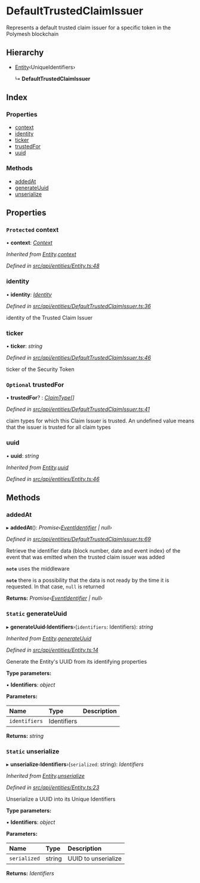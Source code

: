 # DefaultTrustedClaimIssuer

Represents a default trusted claim issuer for a specific token in the Polymesh blockchain

## Hierarchy

* [Entity](entity.md)‹UniqueIdentifiers›

  ↳ **DefaultTrustedClaimIssuer**

## Index

### Properties

* [context](defaulttrustedclaimissuer.md#protected-context)
* [identity](defaulttrustedclaimissuer.md#identity)
* [ticker](defaulttrustedclaimissuer.md#ticker)
* [trustedFor](defaulttrustedclaimissuer.md#optional-trustedfor)
* [uuid](defaulttrustedclaimissuer.md#uuid)

### Methods

* [addedAt](defaulttrustedclaimissuer.md#addedat)
* [generateUuid](defaulttrustedclaimissuer.md#static-generateuuid)
* [unserialize](defaulttrustedclaimissuer.md#static-unserialize)

## Properties

### `Protected` context

• **context**: [_Context_](context.md)

_Inherited from_ [_Entity_](entity.md)_._[_context_](entity.md#protected-context)

_Defined in_ [_src/api/entities/Entity.ts:48_](https://github.com/PolymathNetwork/polymesh-sdk/blob/a0872cf4/src/api/entities/Entity.ts#L48)

### identity

• **identity**: [_Identity_](identity.md)

_Defined in_ [_src/api/entities/DefaultTrustedClaimIssuer.ts:36_](https://github.com/PolymathNetwork/polymesh-sdk/blob/a0872cf4/src/api/entities/DefaultTrustedClaimIssuer.ts#L36)

identity of the Trusted Claim Issuer

### ticker

• **ticker**: _string_

_Defined in_ [_src/api/entities/DefaultTrustedClaimIssuer.ts:46_](https://github.com/PolymathNetwork/polymesh-sdk/blob/a0872cf4/src/api/entities/DefaultTrustedClaimIssuer.ts#L46)

ticker of the Security Token

### `Optional` trustedFor

• **trustedFor**? : [_ClaimType_](../enums/claimtype.md)_\[\]_

_Defined in_ [_src/api/entities/DefaultTrustedClaimIssuer.ts:41_](https://github.com/PolymathNetwork/polymesh-sdk/blob/a0872cf4/src/api/entities/DefaultTrustedClaimIssuer.ts#L41)

claim types for which this Claim Issuer is trusted. An undefined value means that the issuer is trusted for all claim types

### uuid

• **uuid**: _string_

_Inherited from_ [_Entity_](entity.md)_._[_uuid_](entity.md#uuid)

_Defined in_ [_src/api/entities/Entity.ts:46_](https://github.com/PolymathNetwork/polymesh-sdk/blob/a0872cf4/src/api/entities/Entity.ts#L46)

## Methods

### addedAt

▸ **addedAt**\(\): _Promise‹_[_EventIdentifier_](../interfaces/eventidentifier.md) _\| null›_

_Defined in_ [_src/api/entities/DefaultTrustedClaimIssuer.ts:69_](https://github.com/PolymathNetwork/polymesh-sdk/blob/a0872cf4/src/api/entities/DefaultTrustedClaimIssuer.ts#L69)

Retrieve the identifier data \(block number, date and event index\) of the event that was emitted when the trusted claim issuer was added

**`note`** uses the middleware

**`note`** there is a possibility that the data is not ready by the time it is requested. In that case, `null` is returned

**Returns:** _Promise‹_[_EventIdentifier_](../interfaces/eventidentifier.md) _\| null›_

### `Static` generateUuid

▸ **generateUuid**‹**Identifiers**›\(`identifiers`: Identifiers\): _string_

_Inherited from_ [_Entity_](entity.md)_._[_generateUuid_](entity.md#static-generateuuid)

_Defined in_ [_src/api/entities/Entity.ts:14_](https://github.com/PolymathNetwork/polymesh-sdk/blob/a0872cf4/src/api/entities/Entity.ts#L14)

Generate the Entity's UUID from its identifying properties

**Type parameters:**

▪ **Identifiers**: _object_

**Parameters:**

| Name | Type | Description |
| :--- | :--- | :--- |
| `identifiers` | Identifiers |  |

**Returns:** _string_

### `Static` unserialize

▸ **unserialize**‹**Identifiers**›\(`serialized`: string\): _Identifiers_

_Inherited from_ [_Entity_](entity.md)_._[_unserialize_](entity.md#static-unserialize)

_Defined in_ [_src/api/entities/Entity.ts:23_](https://github.com/PolymathNetwork/polymesh-sdk/blob/a0872cf4/src/api/entities/Entity.ts#L23)

Unserialize a UUID into its Unique Identifiers

**Type parameters:**

▪ **Identifiers**: _object_

**Parameters:**

| Name | Type | Description |
| :--- | :--- | :--- |
| `serialized` | string | UUID to unserialize |

**Returns:** _Identifiers_

